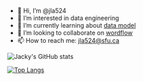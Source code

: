 - 👋 Hi, I’m @jla524
- 👀 I’m interested in data engineering
- 🌱 I’m currently learning about [data model][1]
- 💞️ I’m looking to collaborate on [wordflow][2]
- 📫 How to reach me: jla524@sfu.ca

![Jacky's GitHub stats][3]

[![Top Langs][4]][5]


[1]: https://docs.python.org/3/reference/datamodel.html
[2]: https://github.com/jla524/wordflow
[3]: https://github-readme-stats.vercel.app/api?username=jla524&count_private=true
[4]: https://github-readme-stats.vercel.app/api/top-langs/?username=jla524&langs_count=6&layout=compact&hide=jupyter%20notebook&exclude_repo=configuration
[5]: https://github.com/jla524/github-readme-stats
